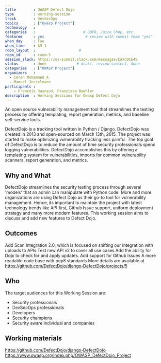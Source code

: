 ```yaml
---
title        : OWASP Defect Dojo
type         : working-session
track        : DevSecOps
topics       : ["Owasp Project"]
technology   :
categories   :                      # GDPR, Juice Shop, etc.
featured     : yes                   # review with summit team "yes"
when_day     : Tue
when_time    : AM-1
room_layout  :                    #
room_id      : room-5
session_slack: https://os-summit.slack.com/messages/CAXCDCE4S
status       : done              # draft, review-content, done
categories   : ["OWASP Project"]
organizers   :
  - Imran Mohammed A
  - Manuel Jeckelmann
participants :
    - Francois Raynaud, Franziska Buehler
description  : Working Sessions for Owasp Defect Dojo
---
```

An open source vulnerability management tool that streamlines the testing process by offering templating, report generation, metrics, and baseline self-service tools.

DefectDojo is a tracking tool written in Python / Django. DefectDojo was created in 2013 and open-sourced on March 13th, 2015. The project was started to make optimizing vulnerability tracking less painful. The top goal of DefectDojo is to reduce the amount of time security professionals spend logging vulnerabilities. DefectDojo accomplishes this by offering a templating system for vulnerabilities, imports for common vulnerability scanners, report generation, and metrics.

## Why and What

DefectDojo streamlines the security testing process through several 'models' that an admin can manipulate with Python code. More and more organizations are using Defect Dojo as their go-to tool for vulnerability management. Hence, its important to maintain the project with latest technology trends like API first,  Github Issue support, uniform deployment strategy and many more modern features. This working session aims to discuss and add new features to Defect Dojo.

## Outcomes

Add Scan Integration 2.0, which is focused on shifting our integration with uploads to APIs
Test new API v2 to cover all use cases
Add the ability for Dojo to check for and apply updates.
Add support for Github Issues
A more readable code base with pep8 standards
More details are available at https://github.com/DefectDojo/django-DefectDojo/projects/5

## Who

The target audiences for this Working Session are:
- Security professionals
- DevSecOps professionals
- Developers
- Security champions
- Security aware individual and companies

## Working materials
https://github.com/DefectDojo/django-DefectDojo
https://www.owasp.org/index.php/OWASP_DefectDojo_Project
